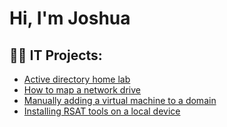 <h1>Hi, I'm Joshua
<h2>👨‍💻 IT Projects:</h2>

- [Active directory home lab](https://github.com/Jmtechh/ActiveDirectoryLab/tree/main)
- [How to map a network drive](https://github.com/Jmtechh/How-to-map-a-network-drive)
- [Manually adding a virtual machine to a domain](https://github.com/Jmtechh/Manually-adding-a-virtual-machine-to-a-domain)
- [Installing RSAT tools on a local device](https://github.com/Jmtechh/Installing-RSAT-tools-on-a-local-device)
  
  

  




